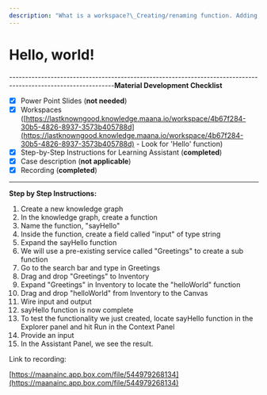 ```yaml
---
description: "What is a workspace?\_Creating/renaming function. Adding function field. Importing a service to a workspace"
---
```


# Hello, world!

---------------------------------------------------------------------------------------------------------------**Material Development Checklist**

* [x] Power Point Slides \(**not needed**\)
* [x] Workspaces \([https://lastknowngood.knowledge.maana.io/workspace/4b67f284-30b5-4826-8937-3573b405788d](https://lastknowngood.knowledge.maana.io/workspace/4b67f284-30b5-4826-8937-3573b405788d) - Look for 'Hello' function\)
* [x] Step-by-Step Instructions for Learning Assistant \(**completed**\)
* [x] Case description \(**not applicable**\)
* [x] Recording \(**completed**\)

---------------------------------------------------------------------------------------------------------------

**Step by Step Instructions:**

1. Create a new knowledge graph
2. In the knowledge graph, create a function
3. Name the function, "sayHello"
4. Inside the function, create a field called "input" of type string
5. Expand the sayHello function
6. We will use a pre-existing service called "Greetings" to create a sub function
7. Go to the search bar and type in Greetings
8. Drag and drop "Greetings" to Inventory
9. Expand "Greetings" in Inventory to locate the "helloWorld" function
10. Drag and drop "helloWorld" from Inventory to the Canvas
11. Wire input and output
12. sayHello function is now complete
13. To test the functionality we just created, locate sayHello function in the Explorer panel and hit Run in the Context Panel 
14. Provide an input
15. In the Assistant Panel, we see the result.

Link to recording:

[https://maanainc.app.box.com/file/544979268134](https://maanainc.app.box.com/file/544979268134)



